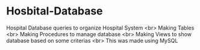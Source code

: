 # Hosbital-Database
Hospital Database queries to organize Hospital System <br\>
Making Tables <br\>
Making Procedures to manage database <br\>
Making Views to show database based on some criterias <br\>
This was made using MySQL
